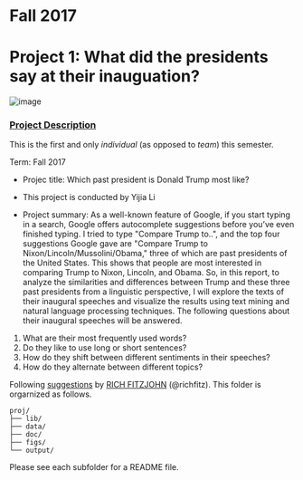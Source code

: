 # Fall 2017
# Project 1: What did the presidents say at their inauguation?

![image](figs/title.jpg)

### [Project Description](doc/)
This is the first and only *individual* (as opposed to *team*) this semester. 

Term: Fall 2017

+ Projec title: Which past president is Donald Trump most like?
+ This project is conducted by Yijia Li

+ Project summary: As a well-known feature of Google, if you start typing in a search, Google offers autocomplete suggestions before you’ve even finished typing. I tried to type "Compare Trump to..", and the top four suggestions Google gave are "Compare Trump to Nixon/Lincoln/Mussolini/Obama," three of which are past presidents of the United States. This shows that people are most interested in comparing Trump to Nixon, Lincoln, and Obama. So, in this report, to analyze the similarities and differences between Trump and these three past presidents from a linguistic perspective, I will explore the texts of their inaugural speeches and visualize the results using text mining and natural language processing techniques. The following questions about their inaugural speeches will be answered.

1. What are their most frequently used words?
2. Do they like to use long or short sentences?
3. How do they shift between different sentiments in their speeches?
4. How do they alternate between different topics?

Following [suggestions](http://nicercode.github.io/blog/2013-04-05-projects/) by [RICH FITZJOHN](http://nicercode.github.io/about/#Team) (@richfitz). This folder is orgarnized as follows.

```
proj/
├── lib/
├── data/
├── doc/
├── figs/
└── output/
```

Please see each subfolder for a README file.
